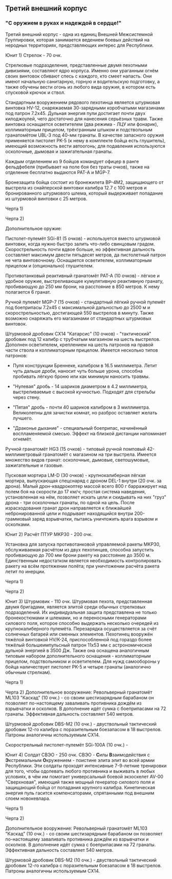## Третий внешний корпус
### "С оружием в руках и надеждой в сердце!"

Третий внешний корпус - одна из единиц Внешней Межсистемной Группировки, которая занимается ведением боевых действий на неродных территориях, представляющих интерес для Республики. 


Юнит 1) Стрелок - 70 очк.

Стрелковые подразделения, представленные двумя пехотными дивизиями, составляют ядро корпуса. Именно они ураганным огнём своих винтовок сбивают спесь с каждого, кто смеет напасть. Они имеют начальную санитарную, горную и водительскую подготовку, а также обучены вести огонь из любого вида оружия, в котором есть спусковой крючок и ствол.

Стандартным вооружением рядового пехотинца является штурмовая винтовка HV-12, снаряжаемая 30-зарядными коробчатыми магазинами под патрон 7.2х45. Дульная энергия пули достигает почти двух килоджоулей, чего достаточно для нанесения серьёзных травм. Также винтовка оснащается осветителем (два режима - ЛЦУ или фонарик), коллиматорным прицелом, трёхгранным штыком и подствольным гранатомётом UBL-3 под 40-мм гранаты. В качестве запасного оружия применяется пистолет PK-5 (к нему в комплекте бойца есть глушитель), имеющий возможность вести автоогонь; для подавления используются осколочные, дымовая и зажигательная гранаты.

Каждым отделением из 9 бойцов командует офицер в ранге фельдфебеля (прибывает на поле боя без траты очков), также на отделение бесплатно выдаются PAT-A и MGP-7.

Бронезащита бойца состоит из бронежилета BP-4M2, защищающего от выстрела из снайперской винтовки калибра 12.7 с 100 метров и бронированного штурмового шлема, который выдерживает попадание из штурмовой винтовки с 25 метров. 

Черта 1)

Черта 2)

Дополнительное оружие:

Пистолет-пулемёт SGi-81 (5 очков) - используется вместо штурмовой винтовки, когда нужно быстро залить что-либо свинцовым градом. Скорострельность почти вдвое больше, но эффективная дальность составляет максимум двести пятьдесят метров, да пистолетный патрон не чета винтовочному. Оснащается осветителем, коллиматорным прицелом и (опционально) глушителем.

Противотанковый реактивный гранатомёт PAT-A (10 очков) - лёгкое и удобное оружие, выстреливающее кумулятивную реактивную гранату, пробивающую до 250 мм брони, на расстояние в 850 метров. К нему полагается 6 гранат.

Ручной пулемёт MGP-7 (15 очков) - стандартный лёгкий ручной пулемёт под боеприпасы 7.2х45 с максимальной дальностью до 2500 м и скорострельностью, достигающей 550 выстрелов в минуту. Также возможно снаряжать его магазинами от стандартных штурмовых винтовок.

Штурмовой дробовик CX14 "Катарсис" (10 очков) - "тактический" дробовик под 12 калибр с трубчатым магазином на шесть выстрелов. Дополнен осветителем, креплением на шесть патронов на правой части ствола и коллиматорным прицелом. Имеется несколько типов патронов:

* Пуля конструкции Бреннеке, калибром в 16.5 миллиметра. Летит чуть дальше дроби, наносит чуть больше урона, способна пробивать лёгкую броню или как минимум наносить травмы.

* "Нулевая" дробь - 14 шариков диаметром в 4.2 миллиметра, выстреливаемые с высокой кучностью. Подходят для стрельбы через стену.

* "Пятая" дробь - почти 40 шариков калибром в 3 миллиметра. Великолепны для зачистки комнат, но разброс оставляет желать лучшего.

* "Драконье дыхание" - специальный боеприпас, начинённый воспламеняемой смесью. Эффект на близкой дистанции напоминает огнемёт.

Ручной гранатомёт HG3 (15 очков) - типовый ручной помповый 42-миллиметровый гранатомёт с магазином на три выстрела. Имеется множество видов гранат: осколочные, дымовые, светошумовые, зажигательные и газовые.

Пусковая мортира LM-D (30 очков) - крупнокалиберная лёгкая мортира, выпускающая спецснаряд с дроном DEL-1 внутри (20 очк. за дрона). Малый дрон-квадрокоптер массой всего 800 г барражирует над полем боя на скорости до 17 км/ч; простая система наведения, установленная на нём, позволяет искать цели и скидывать на них "груз" дрона - три осколочных гранаты, по одной на цель. После израсходования гранат дрон направляется к ближайшей небронированной цели и подрывает находящийся внутри 200-граммовый заряд взрывчатки, пытаясь уничтожить врага взрывом и осколками.

Юнит 2) Расчёт ПТУР MKP30 - 200 очк.

Установка для запуска противотанковой управляемой ракеты MKP30, обслуживаемая расчётом из двух пехотинцев, способна запустить пробивающую до 700 мм брони ракету на расстояние до 3500 м. Единственным недостатком является необходимость контролировать ракету на всём протяжении полёта; при уничтожении расчёта ракета летит по инерции.

Черта 1)

Черта 2)

Юнит 3) Штурмовик - 110 очк.
Штурмовая пехота, представленная двумя бригадами, является элитой среди обычных стрелковых подразделений. Их индивидуальная защита представлена не только бронекостюмами и шлемами, но и переносными генераторами силового поля, которое способно выдержать несколько очередей из крупнокалиберного пулемёта. Перезарядка осуществляется за счёт солнечных батарей или сменных элементов.
Пехотинец вооружён тяжёлой винтовкой HV/K-24, приспособленной под гораздо более тяжёлый большеимпульсный патрон 11х53 мм с астрономической дульной энергией в 3500 Дж. Также она оснащена аналогичным типовым набором дополнительного оснащения - коллиматорным прицелом, подствольником и осветителем.
Для нужд самообороны у бойца наличествует пистолет PK-5 и четыре гранаты (аналогично обычным стрелкам).

Черта 1)

Черта 2)
Дополнительное вооружение:
Револьверный гранатомёт ML103 "Каскад" (10 очк.) - со своим шестизарядным барабаном он позволяет по-настоящему заваливать противника дождём из взрывчатки и осколков. В дополнение идёт сумка с боеприпасами на 72 гранаты. Эффективная дальность составляет 540 метров.

Штурмовой дробовик DBS-M2 (10 очк.) - двуствольный тактический дробовик 12-го калибра с поразительным боезапасом в 18 выстрелов. Патроны аналогичны используемым CX14.

Скорострельный пистолет-пулемёт SGi-100A (10 очк.) - 

Юнит 4) Солдат СВЭО - 250 очк.
СВЭО - **С**илы **В**заимодействия с **Э**кстремальным **О**кружением - поистине элита элит во всей армии Республики. Эти солдаты проходят интенсивные 7-9-летние тренировки для того, чтобы одолевать любого противника и выживать в любых условиях, в чём им помогает универсальный боевой экзоскелет AV-00 "Сверхновая", имеющий также мощный генератор силового поля и защищающий бойца от попадания крупного калибра. Кинетическая энергия пуль гасится компенсаторами, спрятанными под внешним слоем новокевлара.

Черта 1)

Черта 2)

Дополнительное вооружение:
Револьверный гранатомёт ML103 "Каскад" (10 очк.) - со своим шестизарядным барабаном он позволяет по-настоящему заваливать противника дождём из взрывчатки и осколков. В дополнение идёт сумка с боеприпасами на 72 гранаты. Эффективная дальность составляет 540 метров.

Штурмовой дробовик DBS-M2 (10 очк.) - двуствольный тактический дробовик 12-го калибра с поразительным боезапасом в 18 выстрелов. Патроны аналогичны используемым CX14.

